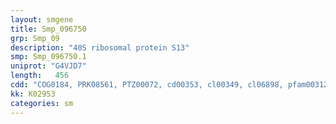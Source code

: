 ```yaml
---
layout: smgene
title: Smp_096750
grp: Smp_09
description: "40S ribosomal protein S13"
smp: Smp_096750.1
uniprot: "G4VJD7"
length:   456
cdd: "COG0184, PRK08561, PTZ00072, cd00353, cl00349, cl06898, pfam00312, pfam08069"
kk: K02953
categories: sm
---
```

